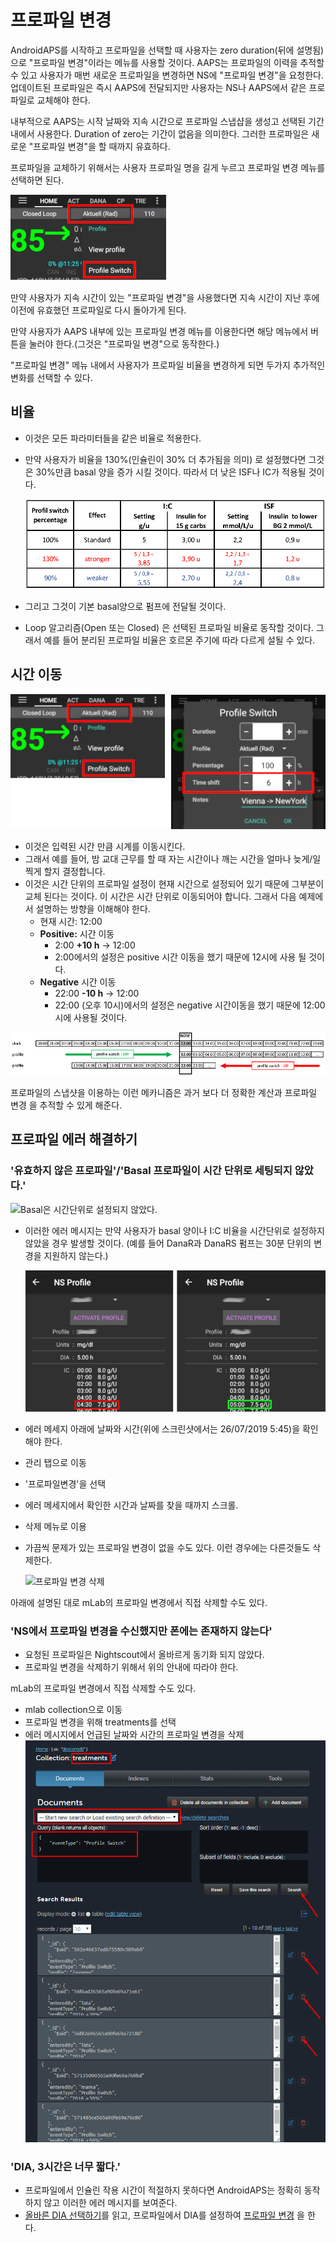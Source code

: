 # 프로파일 변경

AndroidAPS를 시작하고 프로파일을 선택할 때 사용자는 zero duration(뒤에 설명됨) 으로 "프로파일 변경"이라는 메뉴를 사용할 것이다. AAPS는 프로파일의 이력을 추적할 수 있고 사용자가 매번 새로운 프로파일을 변경하면 NS에 "프로파일 변경"을 요청한다. 업데이트된 프로파일은 즉시 AAPS에 전달되지만 사용자는 NS나 AAPS에서 같은 프로파일로 교체해야 한다.

내부적으로 AAPS는 시작 날짜와 지속 시간으로 프로파일 스냅샵을 생성고 선택된 기간내에서 사용한다. Duration of zero는 기간이 없음을 의미한다. 그러한 프로파일은 새로운 "프로파일 변경"을 할 때까지 유효하다.

프로파일을 교체하기 위해서는 사용자 프로파일 명을 길게 누르고 프로파일 변경 메뉴를 선택하면 된다.

![프로파일 변경하기](../images/ProfileSwitch_HowTo.png)

만약 사용자가 지속 시간이 있는 "프로파일 변경"을 사용했다면 지속 시간이 지난 후에 이전에 유효했던 프로파일로 다시 돌아가게 된다.

만약 사용자가 AAPS 내부에 있는 프로파일 변경 메뉴를 이용한다면 해당 메뉴에서 버튼을 눌러야 한다.(그것은 "프로파일 변경"으로 동작한다.)

"프로파일 변경" 메뉴 내에서 사용자가 프로파일 비율을 변경하게 되면 두가지 추가적인 변화를 선택할 수 있다.

## 비율

* 이것은 모든 파라미터들을 같은 비율로 적용한다. 
* 만약 사용자가 비율을 130%(인슐린이 30% 더 추가됨을 의미) 로 설정했다면 그것은 30%만큼 basal 양을 증가 시킬 것이다. 따라서 더 낮은 ISF나 IC가 적용될 것이다.
  
  ![프로파일 비율 변경의 예](../images/ProfileSwitchPercentage.png)

* 그리고 그것이 기본 basal양으로 펌프에 전달될 것이다.

* Loop 알고리즘(Open 또는 Closed) 은 선택된 프로파일 비율로 동작할 것이다. 그래서 예를 들어 분리된 프로파일 비율은 호르몬 주기에 따라 다르게 설될 수 있다.

## 시간 이동

![프로파일 비율 변경과 시간 이동](../images/ProfileSwitchTimeShift2.png)

* 이것은 입력된 시간 만큼 시계를 이동시킨다. 
* 그래서 예를 들어, 밤 교대 근무를 할 때 자는 시간이나 깨는 시간을 얼마나 늦게/일찍게 할지 결정합니다.
* 이것은 시간 단위의 프로파일 설정이 현재 시간으로 설정되어 있기 때문에 그부분이 교체 된다는 것이다. 이 시간은 시간 단위로 이동되어야 합니다. 그래서 다음 예제에서 설명하는 방향을 이해해야 한다. 
  * 현재 시간: 12:00
  * **Positive:** 시간 이동 
    * 2:00 **+10 h** -> 12:00
    * 2:00에서의 설정은 positive 시간 이동을 했기 때문에 12시에 사용 될 것이다.
  * **Negative** 시간 이동 
    * 22:00 **-10 h** -> 12:00
    * 22:00 (오후 10시)에서의 설정은 negative 시간이동을 했기 때문에 12:00시에 사용될 것이다.

![프로파일 변경 시간 시간 이동 안내](../images/ProfileSwitch_PlusMinus2.png)

프로파일의 스냅샷을 이용하는 이런 메카니즘은 과거 보다 더 정확한 계산과 프로파일 변경 을 추적할 수 있게 해준다.

## 프로파일 에러 해결하기

### '유효하지 않은 프로파일'/'Basal 프로파일이 시간 단위로 세팅되지 않았다.'

![Basal은 시간단위로 설정되지 않았다.](../images/BasalNotAlignedToHours2.png)

* 이러한 에러 메시지는 만약 사용자가 basal 양이나 I:C 비율을 시간단위로 설정하지 않았을 경우 발생할 것이다. (예를 들어 DanaR과 DanaRS 펌프는 30분 단위의 변경을 지원하지 않는다.)
  
  ![예시된 프로파일은 시간단위로 설정되지 않았다.](../images/ProfileNotAlignedToHours.png)

* 에러 메세지 아래에 날짜와 시간(위에 스크린샷에서는 26/07/2019 5:45)을 확인해야 한다.

* 관리 탭으로 이동
* '프로파일변경'을 선택
* 에러 메세지에서 확인한 시간과 날짜를 찾을 때까지 스크롤.
* 삭제 메뉴로 이용
* 가끔씩 문제가 있는 프로파일 변경이 없을 수도 있다. 이런 경우에는 다른것들도 삭제한다.
  
  ![프로파일 변경 삭제](../images/PSRemove.png)

아래에 설명된 대로 mLab의 프로파일 변경에서 직접 삭제할 수도 있다.

### 'NS에서 프로파일 변경을 수신했지만 폰에는 존재하지 않는다'

* 요청된 프로파일은 Nightscout에서 올바르게 동기화 되지 않았다.
* 프로파일 변경을 삭제하기 위해서 위의 안내에 따라야 한다.

mLab의 프로파일 변경에서 직접 삭제할 수도 있다.

* mlab collection으로 이동
* 프로파일 변경을 위해 treatments를 선택
* 에러 메시지에서 언급된 날짜와 시간의 프로파일 변경을 삭제 ![mlab](../images/mLabDeletePS.png)

### 'DIA, 3시간은 너무 짧다.'

* 프로파일에서 인슐린 작용 시간이 적절하지 못하다면 AndroidAPS는 정확히 동작하지 않고 이러한 에러 메시지를 보여준다. 
* [올바른 DIA 선택하기](http://www.diabettech.com/insulin/why-we-are-regularly-wrong-in-the-duration-of-insulin-action-dia-times-we-use-and-why-it-matters/)를 읽고, 프로파일에서 DIA를 설정하여 [프로파일 변경](../Usage/Profiles) 을 한다.